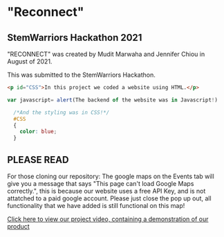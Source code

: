 # "Reconnect"
## StemWarriors Hackathon 2021
"RECONNECT" was created by Mudit Marwaha and Jennifer Chiou in August of 2021. 

This was submitted to the StemWarriors Hackathon.

```html
<p id="CSS">In this project we coded a website using HTML.</p>
```

```javascript
var javascript= alert(The backend of the website was in Javascript!)
```

```CSS
  /*And the styling was in CSS!*/
  #CSS
  {
    color: blue;
  }
```

## PLEASE READ

For those cloning our repository:
The google maps on the Events tab will give you a message that says "This page can't load Google Maps correctly.", this is because our website uses a free API Key, and is not attatched to a paid google account. Please just close the pop up out, all functionality that we have added is still functional on this map!

[Click here to view our project video, containing a demonstration of our product](https://youtu.be/-q02gbphkt4)
